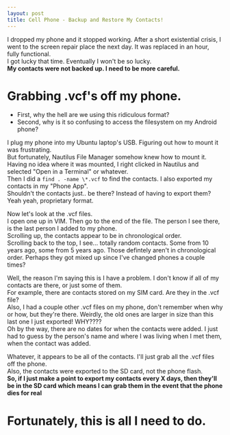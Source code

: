 ```yaml
---
layout: post
title: Cell Phone - Backup and Restore My Contacts!
---
```

I dropped my phone and it stopped working.  After a short existential crisis, 
I went to the screen repair place the next day.  It was replaced in an hour,
fully functional.  
I got lucky that time.  Eventually I won't be so lucky.  
**My contacts were not backed up.  I need to be more careful.**
  
# Grabbing .vcf's off my phone.
* First, why the hell are we using this ridiculous format?  
* Second, why is it so confusing to access the filesystem on my Android phone?  
  
I plug my phone into my Ubuntu laptop's USB.  Figuring out how to mount it was frustrating.  
But fortunately, Nautilus File Manager somehow knew how to mount it.  
Having no idea where it was mounted, I right clicked in Nautilus and selected "Open in a Terminal" or whatever.  
Then I did a `find . -name \*.vcf` to find the contacts.  I also exported my contacts in my "Phone App".  
Shouldn't the contacts just.. be there?  Instead of having to export them?  Yeah yeah, proprietary format.  
  
Now let's look at the .vcf files.  
I open one up in VIM.  Then go to the end of the file.  The person I see there, is the last person I added to my phone.  
Scrolling up, the contacts appear to be in chronological order.  
Scrolling back to the top, I see... totally random contacts.  Some from 10 years ago, some from 5 years ago.
Those defintely aren't in chronological order.  Perhaps they got mixed up since I've changed phones a couple times?  
  
Well, the reason I'm saying this is I have a problem.  I don't know if all of my contacts are there, or just some of them.  
For example, there are contacts stored on my SIM card.  Are they in the .vcf file?  
Also, I had a couple other .vcf files on my phone, don't remember when why or how, but they're there.
Weirdly, the old ones are larger in size than this last one I just exported!  WHY????  
Oh by the way, there are no dates for when the contacts were added.  I just had to guess by the person's name and where 
I was living when I met them, when the contact was added.
  
Whatever, it appears to be all of the contacts.  I'll just grab all the .vcf files off the phone.  
Also,  the contacts were exported to the SD card, not the phone flash.  
**So, if I just make a point to export my contacts every X days, then they'll be in the SD card which means I can grab them in the event that the phone dies for real**  
# Fortunately, this is all I need to do.  

